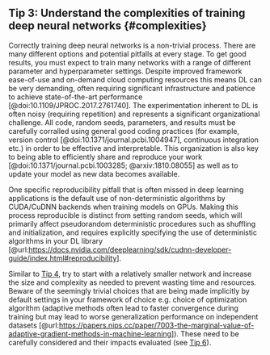 ## Tip 3: Understand the complexities of training deep neural networks {#complexities}

Correctly training deep neural networks is a non-trivial process.
There are many different options and potential pitfalls at every stage.
To get good results, you must expect to train many networks with a range of different parameter and hyperparameter settings.
Despite improved framework ease-of-use and on-demand cloud computing resources this means DL can be very demanding, often requiring significant infrastructure and patience to achieve state-of-the-art performance [@doi:10.1109/JPROC.2017.2761740].
The experimentation inherent to DL is often noisy (requiring repetition) and represents a significant organizational challenge.
All code, random seeds, parameters, and results must be carefully corralled using general good coding practices (for example, version control [@doi:10.1371/journal.pcbi.1004947], continuous integration etc.) in order to be effective and interpretable.
This organization is also key to being able to efficiently share and reproduce your work [@doi:10.1371/journal.pcbi.1003285; @arxiv:1810.08055] as well as to update your model as new data becomes available.

One specific reproducibility pitfall that is often missed in deep learning applications is the default use of non-deterministic algorithms by CUDA/CuDNN backends when training models on GPUs.
Making this process reproducible is distinct from setting random seeds, which will primarily affect pseudorandom deterministic procedures such as shuffling and initialization, and requires explicitly specifying the use of deterministic algorithms in your DL library [@url:https://docs.nvidia.com/deeplearning/sdk/cudnn-developer-guide/index.html#reproducibility]. 

Similar to [Tip 4](#baselines), try to start with a relatively smaller network and increase the size and complexity as needed to prevent wasting time and resources. 
Beware of the seemingly trivial choices that are being made implicitly by default settings in your framework of choice e.g. choice of optimization algorithm (adaptive methods often lead to faster convergence during training but may lead to worse generalization performance on independent datasets [@url:https://papers.nips.cc/paper/7003-the-marginal-value-of-adaptive-gradient-methods-in-machine-learning]).
These need to be carefully considered and their impacts evaluated (see [Tip 6](#hyperparameters)).
